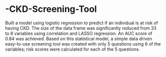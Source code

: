 # -CKD-Screening-Tool
Built a model using logistic regression to predict if an individual is at risk of having CKD. The size of the data frame was significantly reduced from 33 to 8 variables using correlation and LASSO regression. An AUC score of 0.84 was achieved. Based on this statistical model, a simple data driven easy-to-use screening tool was created with only 5 questions using 6 of the variables; risk scores were calculated for each of the 5 questions.
